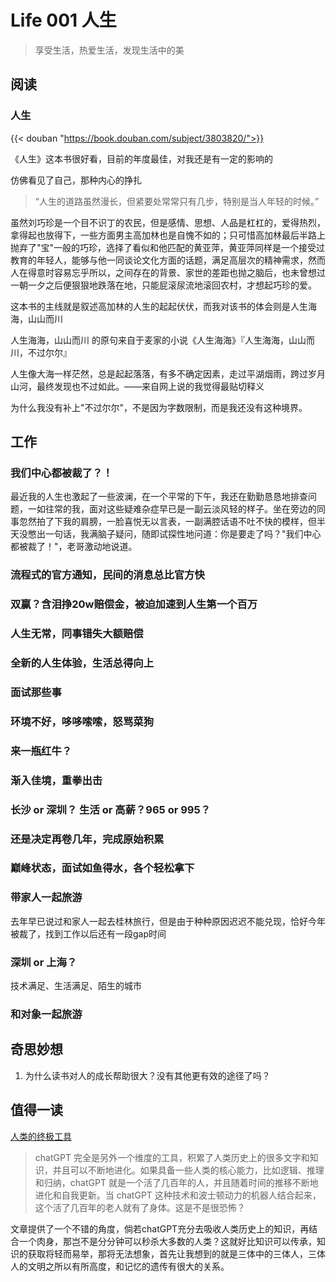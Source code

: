 # Life 001 人生


> 享受生活，热爱生活，发现生活中的美

## 阅读

### 人生

{{< douban "https://book.douban.com/subject/3803820/">}}

《人生》这本书很好看，目前的年度最佳，对我还是有一定的影响的

仿佛看见了自己，那种内心的挣扎

> “人生的道路虽然漫长，但紧要处常常只有几步，特别是当人年轻的时候。”

虽然刘巧珍是一个目不识丁的农民，但是感情、思想、人品是杠杠的，爱得热烈，拿得起也放得下，一些方面男主高加林也是自愧不如的；只可惜高加林最后半路上抛弃了"宝"一般的巧珍，选择了看似和他匹配的黄亚萍，黄亚萍同样是一个接受过教育的年轻人，能够与他一同谈论文化方面的话题，满足高层次的精神需求，然而人在得意时容易忘乎所以，之间存在的背景、家世的差距也抛之脑后，也未曾想过一朝一夕之后便狠狠地跌落在地，只能屁滚尿流地滚回农村，才想起巧珍的爱。

这本书的主线就是叙述高加林的人生的起起伏伏，而我对该书的体会则是人生海海，山山而川

人生海海，山山而川 的原句来自于麦家的小说《人生海海》『人生海海，山山而川，不过尔尔』

人生像大海一样茫然，总是起起落落，有多不确定因素，走过平湖烟雨，跨过岁月山河，最终发现也不过如此。——来自网上说的我觉得最贴切释义

为什么我没有补上"不过尔尔"，不是因为字数限制，而是我还没有这种境界。

## 工作

### 我们中心都被裁了？！
最近我的人生也激起了一些波澜，在一个平常的下午，我还在勤勤恳恳地排查问题，一如往常的我，面对这些疑难杂症早已是一副云淡风轻的样子。坐在旁边的同事忽然拍了下我的肩膀，一脸喜悦无以言表，一副满腔话语不吐不快的模样，但半天没憋出一句话，我满脑子疑问，随即试探性地问道：你是要走了吗？"我们中心都被裁了！"，老哥激动地说道。

### 流程式的官方通知，民间的消息总比官方快

### 双赢？含泪挣20w赔偿金，被迫加速到人生第一个百万

### 人生无常，同事错失大额赔偿


### 全新的人生体验，生活总得向上

### 面试那些事

### 环境不好，哆哆嗦嗦，怒骂菜狗

### 来一瓶红牛？

### 渐入佳境，重拳出击

### 长沙 or 深圳？ 生活 or 高薪？965 or 995？

### 还是决定再卷几年，完成原始积累

### 巅峰状态，面试如鱼得水，各个轻松拿下

### 带家人一起旅游
去年早已说过和家人一起去桂林旅行，但是由于种种原因迟迟不能兑现，恰好今年被裁了，找到工作以后还有一段gap时间

### 深圳 or 上海？
技术满足、生活满足、陌生的城市

### 和对象一起旅游

## 奇思妙想

1. 为什么读书对人的成长帮助很大？没有其他更有效的途径了吗？

## 值得一读
[人类的终极工具](https://mp.weixin.qq.com/s/w9wQtvfXkb3IrYTTUIwsKw)

> chatGPT 完全是另外一个维度的工具，积累了人类历史上的很多文字和知识，并且可以不断地进化。如果具备一些人类的核心能力，比如逻辑、推理和归纳，chatGPT 就是一个活了几百年的人，并且随着时间的推移不断地进化和自我更新。当 chatGPT 这种技术和波士顿动力的机器人结合起来，这个活了几百年的老人就有了身体。这是不是很恐怖？

文章提供了一个不错的角度，倘若chatGPT充分去吸收人类历史上的知识，再结合一个肉身，那岂不是分分钟可以秒杀大多数的人类？这就好比知识可以传承，知识的获取将轻而易举，那将无法想象，首先让我想到的就是三体中的三体人，三体人的文明之所以有所高度，和记忆的遗传有很大的关系。

